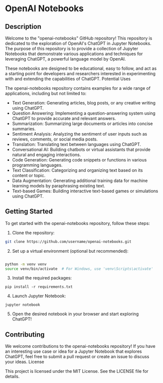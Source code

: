 # OpenAI Notebooks

## Description

Welcome to the "openai-notebooks" GitHub repository! This repository is dedicated to the exploration of OpenAI's ChatGPT in Jupyter Notebooks. The purpose of this repository is to provide a collection of Jupyter Notebooks that demonstrate various applications and techniques for leveraging ChatGPT, a powerful language model by OpenAI.

These notebooks are designed to be educational, easy to follow, and act as a starting point for developers and researchers interested in experimenting with and extending the capabilities of ChatGPT.
Potential Uses

The openai-notebooks repository contains examples for a wide range of applications, including but not limited to:

- Text Generation: Generating articles, blog posts, or any creative writing using ChatGPT.
- Question Answering: Implementing a question-answering system using ChatGPT to provide accurate and relevant answers.
- Summarization: Summarizing large documents or articles into concise summaries.
- Sentiment Analysis: Analyzing the sentiment of user inputs such as reviews, comments, or social media posts.
- Translation: Translating text between languages using ChatGPT.
- Conversational AI: Building chatbots or virtual assistants that provide natural and engaging interactions.
- Code Generation: Generating code snippets or functions in various programming languages.
- Text Classification: Categorizing and organizing text based on its content or topic.
- Data Augmentation: Generating additional training data for machine learning models by paraphrasing existing text.
- Text-based Games: Building interactive text-based games or simulations using ChatGPT.

## Getting Started

To get started with the openai-notebooks repository, follow these steps:

1. Clone the repository:

```bash
git clone https://github.com/username/openai-notebooks.git
```

2. Set up a virtual environment (optional but recommended):

```bash

python -m venv venv
source venv/bin/activate  # For Windows, use 'venv\Scripts\activate'
```

3. Install the required packages:

```pip install -r requirements.txt```

4. Launch Jupyter Notebook:

```jupyter notebook```

5. Open the desired notebook in your browser and start exploring ChatGPT!

## Contributing

We welcome contributions to the openai-notebooks repository! If you have an interesting use case or idea for a Jupyter Notebook that explores ChatGPT, feel free to submit a pull request or create an issue to discuss your ideas.
License

This project is licensed under the MIT License. See the LICENSE file for details.
